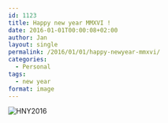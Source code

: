 ```yaml
---
id: 1123
title: Happy new year MMXVI !
date: 2016-01-01T00:00:08+02:00
author: Jan
layout: single
permalink: /2016/01/01/happy-newyear-mmxvi/
categories:
  - Personal
tags:
  - new year
format: image
---
```

![HNY2016](/assets/images/2015/12/HNY2016-1-1024x801.jpg "HNY2016")
